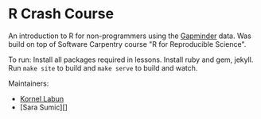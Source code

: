 R Crash Course
======================================

An introduction to R for non-programmers using the [Gapminder][gapminder] data. Was build on top of 
Software Carpentry course "R for Reproducible Science". 

To run:
Install all packages required in lessons. Install ruby and gem, jekyll. Run `make site` to build and `make serve` to build and watch.

Maintainers:

* [Kornel Labun][JokingHero]
* [Sara Sumic][]

[gapminder]: http://www.gapminder.org/
[JokingHero]: http://www.github.com/JokingHero
